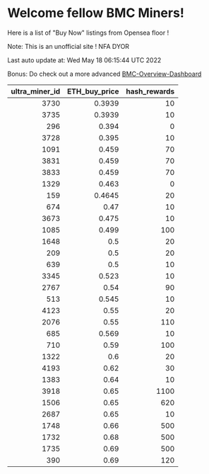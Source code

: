 # Welcome fellow BMC Miners!
Here is a list of "Buy Now" listings from Opensea floor !

Note: This is an unofficial site ! NFA DYOR

Last auto update at: Wed May 18 06:15:44 UTC 2022

Bonus: Do check out a more advanced [BMC-Overview-Dashboard](https://dune.com/defifunk/BMC-Overview-Dashboard)


|   ultra_miner_id |   ETH_buy_price |   hash_rewards |
|-----------------:|----------------:|---------------:|
|             3730 |          0.3939 |             10 |
|             3735 |          0.3939 |             10 |
|              296 |          0.394  |              0 |
|             3728 |          0.395  |             10 |
|             1091 |          0.459  |             70 |
|             3831 |          0.459  |             70 |
|             3833 |          0.459  |             70 |
|             1329 |          0.463  |              0 |
|              159 |          0.4645 |             20 |
|              674 |          0.47   |             10 |
|             3673 |          0.475  |             10 |
|             1085 |          0.499  |            100 |
|             1648 |          0.5    |             20 |
|              209 |          0.5    |             20 |
|              639 |          0.5    |             10 |
|             3345 |          0.523  |             10 |
|             2767 |          0.54   |             90 |
|              513 |          0.545  |             10 |
|             4123 |          0.55   |             20 |
|             2076 |          0.55   |            110 |
|              685 |          0.569  |             10 |
|              710 |          0.59   |            100 |
|             1322 |          0.6    |             20 |
|             4193 |          0.62   |             30 |
|             1383 |          0.64   |             10 |
|             3918 |          0.65   |           1100 |
|             1506 |          0.65   |            620 |
|             2687 |          0.65   |             10 |
|             1748 |          0.66   |            500 |
|             1732 |          0.68   |            500 |
|             1735 |          0.69   |            500 |
|              390 |          0.69   |            120 |